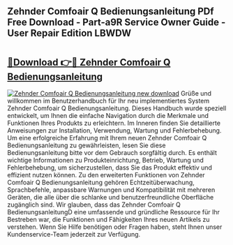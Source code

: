 ## Zehnder Comfoair Q Bedienungsanleitung PDf Free Download - Part-a9R Service Owner Guide - User Repair Edition LBWDW

# <h2><a href="http://df1i3r.blite.top/?on=Zehnder+Comfoair+Q+Bedienungsanleitung">🔗Download 👉🔴 Zehnder Comfoair Q Bedienungsanleitung</a></h2>

[![Zehnder Comfoair Q Bedienungsanleitung new download](https://i.imgur.com/lujVjoI.png)](http://df1i3r.blite.top/?on=Zehnder+Comfoair+Q+Bedienungsanleitung)
Grüße und willkommen im Benutzerhandbuch für Ihr neu implementiertes System Zehnder Comfoair Q Bedienungsanleitung. Dieses Handbuch wurde speziell entwickelt, um Ihnen die einfache Navigation durch die Merkmale und Funktionen Ihres Produkts zu erleichtern. Im Inneren finden Sie detaillierte Anweisungen zur Installation, Verwendung, Wartung und Fehlerbehebung. Um eine erfolgreiche Erfahrung mit Ihrem neuen Zehnder Comfoair Q Bedienungsanleitung zu gewährleisten, lesen Sie diese Bedienungsanleitung bitte vor dem Gebrauch sorgfältig durch. Es enthält wichtige Informationen zu Produkteinrichtung, Betrieb, Wartung und Fehlerbehebung, um sicherzustellen, dass Sie das Produkt effektiv und effizient nutzen können. Zu den erweiterten Funktionen von Zehnder Comfoair Q Bedienungsanleitung gehören Echtzeitüberwachung, Sprachbefehle, anpassbare Warnungen und Kompatibilität mit mehreren Geräten, die alle über die schlanke und benutzerfreundliche Oberfläche zugänglich sind. Wir glauben, dass das Zehnder Comfoair Q BedienungsanleitungD eine umfassende und gründliche Ressource für Ihr Bestreben war, die Funktionen und Fähigkeiten Ihres neuen Artikels zu verstehen. Wenn Sie Hilfe benötigen oder Fragen haben, steht Ihnen unser Kundenservice-Team jederzeit zur Verfügung.
